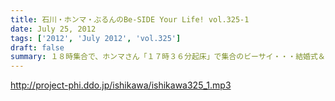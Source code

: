 ```yaml
---
title: 石川・ホンマ・ぶるんのBe-SIDE Your Life! vol.325-1
date: July 25, 2012
tags: ['2012', 'July 2012', 'vol.325']
draft: false
summary: １８時集合で、ホンマさん「１７時３６分起床」で集合のビーサイ・・・結婚式＆パーティーの各地方での余興の気合の入れようにちょっと 感動している次第です。ＮＡＭＡＥ
---
```


http://project-phi.ddo.jp/ishikawa/ishikawa325_1.mp3